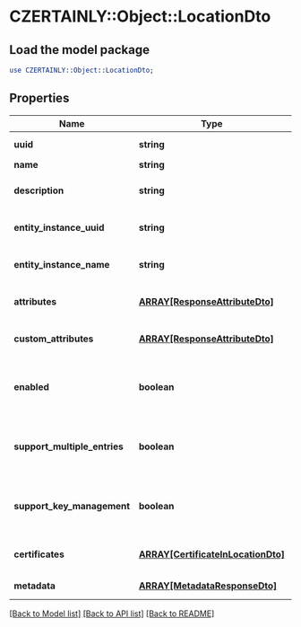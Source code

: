 # CZERTAINLY::Object::LocationDto

## Load the model package
```perl
use CZERTAINLY::Object::LocationDto;
```

## Properties
Name | Type | Description | Notes
------------ | ------------- | ------------- | -------------
**uuid** | **string** | Object identifier | 
**name** | **string** | Object Name | 
**description** | **string** | Description of the Location | [optional] 
**entity_instance_uuid** | **string** | UUID of Entity instance | 
**entity_instance_name** | **string** | Name of Entity instance | 
**attributes** | [**ARRAY[ResponseAttributeDto]**](ResponseAttributeDto.md) | List of Location attributes | 
**custom_attributes** | [**ARRAY[ResponseAttributeDto]**](ResponseAttributeDto.md) | List of Custom Attributes | [optional] 
**enabled** | **boolean** | Enabled flag - true &#x3D; enabled; false &#x3D; disabled | 
**support_multiple_entries** | **boolean** | If the location supports multiple Certificates | [default to false]
**support_key_management** | **boolean** | If the location supports key management operations | [default to false]
**certificates** | [**ARRAY[CertificateInLocationDto]**](CertificateInLocationDto.md) | List of Certificates in Location | 
**metadata** | [**ARRAY[MetadataResponseDto]**](MetadataResponseDto.md) | Location metadata | [optional] 

[[Back to Model list]](../README.md#documentation-for-models) [[Back to API list]](../README.md#documentation-for-api-endpoints) [[Back to README]](../README.md)


